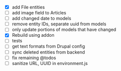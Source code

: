 - [x] add File entities
- [ ] add image field to Articles
- [ ] add changed date to models
- [ ] remove entity IDs, separate uuid from models
- [ ] only update portions of models that have changed
- [x] Rebuild using addon
- [ ] tests
- [ ] get text formats from Drupal config
- [ ] sync deleted entities from backend
- [ ] fix remaining @todos
- [ ] sanitize URL, UUID in environment.js
